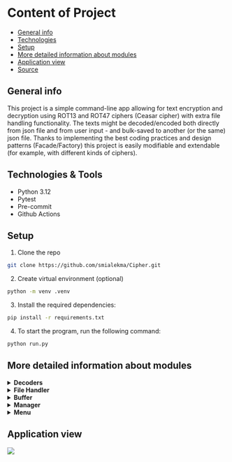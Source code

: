 # Content of Project
* [General info](#general-info)
* [Technologies](#technologies)
* [Setup](#setup)
* [More detailed information about modules](#more-detailed-information-about-modules)
* [Application view](#application-view)
* [Source](#source)

## General info
This project is a simple command-line app allowing for text encryption and decryption using ROT13 and ROT47 ciphers (Ceasar cipher) with extra file handling functionality.
The texts might be decoded/encoded both directly from json file and from user input - and bulk-saved to another (or the same) json file.
Thanks to implementing the best coding practices and design patterns (Facade/Factory) this project is easily modifiable and extendable (for example, with different kinds of ciphers).

## Technologies & Tools
<ul>
<li>Python 3.12</li>
<li>Pytest</li>
<li>Pre-commit</li>
<li>Github Actions</li>
</ul>

## Setup
1. Clone the repo
```bash
git clone https://github.com/smialekma/Cipher.git
```

2. Create virtual environment (optional)
```bash
python -m venv .venv
```

3. Install the required dependencies:
```bash
pip install -r requirements.txt
```

4. To start the program, run the following command:
```bash
python run.py
```

## More detailed information about modules
<details>
<summary><b>Decoders</b></summary>
Includes Decoder Factory and specific cipher classes with their encode/decode methods.
</details>
<details>
<summary><b>File Handler</b></summary>
JSON-based file operations (reading, writing and appending) with user-defined file paths and exception handling.
</details>
<details>
<summary><b>Buffer</b></summary>
Memory object that holds all the texts used during the program operation. Allows for efficient loading from and saving to files.
</details>
<details>
<summary><b>Manager</b></summary>
Simple higher-level interface granting easy access to all of the functionalities (displaying menus, processing texts, filehandling).
</details>
<details>
<summary><b>Menu</b></summary>
User-friendly interface for selecting functions.
</details> 

## Application view
<img src="https://github.com/user-attachments/assets/25af4b82-77a3-45b6-acd5-00a132529fa1" width=”50%” height=”50%”></img>
